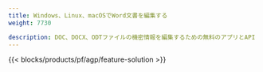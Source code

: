 ```yaml
---
title: Windows、Linux、macOSでWord文書を編集する 
weight: 7730

description: DOC、DOCX、ODTファイルの機密情報を編集するための無料のアプリとAPI
---
```


{{< blocks/products/pf/agp/feature-solution >}} 

